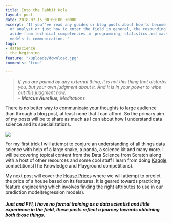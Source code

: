 ```yaml
---
title: Into the Rabbit Hole
layout: post
date: 2018-07-15 00:00:00 +0000
excerpt: 'If you''ve read any guides or blog posts about how to become a data scientist
  or analyst or just how to enter the field in general, the resounding recommendation
  aside from technical competencies in programming, statistics and machine learning
  models is communication. '
tags:
- datascience
- the beginning
feature: "/uploads/download.jpg"
comments: 'true'

---
```

> _If you are pained by any external thing, it is not this thing that disturbs you, but your own judgment about it. And it is in your power to wipe out this judgment now.  
> - **Marcus Aurelius,** Meditations_

There is no better way to communicate your thoughts to large audience than through a blog post, at least none that I can afford. So the primary aim of my posts will be to share as much as I can about how I understand data science and its specializations.

![](https://www.propertyme.com.au/media/k2/items/cache/954fb0ebf1d84fb921bfb0b6e045d57f_L.jpg)

For my first trick I will attempt to conjure an understanding of all things data science with help of a large snake, a panda, a science kit and many more. I will be covering topical content from the Data Science from Scratch along with a host of other resources and some cool stuff I learn from doing [Kaggle](http://kaggle.com) competitions(The Knowledge and Playground competitions). 

My next post will cover the [House Prices](https://www.kaggle.com/c/house-prices-advanced-regression-techniques) where we will attempt to  predict the price of a house based on its features. It is geared towards practicing feature engineering which involves finding the right attributes to use in our prediction model(regression models).

#### _Just and FYI, I have no formal training as a data scientist and little experience in the field, these posts reflect a journey towards obtaining both those things._ 